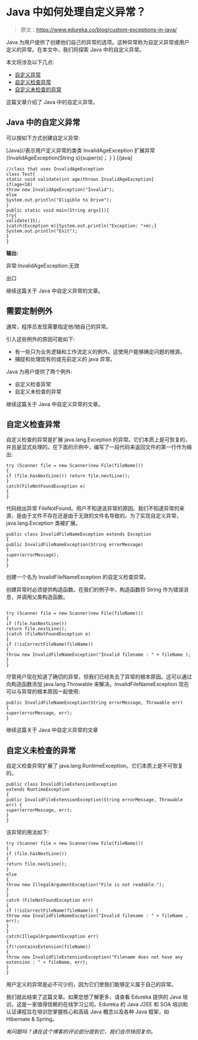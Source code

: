# Java 中如何处理自定义异常？

> 原文：<https://www.edureka.co/blog/custom-exceptions-in-java/>

Java 为用户提供了创建他们自己的异常的选项。这种异常称为自定义异常或用户定义的异常。在本文中，我们将探索 Java 中的自定义异常。

本文将涉及以下几点:

*   [自定义异常](#CustomException)
*   [自定义检查异常](#CustomCheckedExceptions)
*   [自定义未检查的异常](#CustomUncheckedExceptions)

这篇文章介绍了 Java 中的自定义异常。

## **Java 中的自定义异常**

可以按如下方式创建自定义异常:

[Java]//表示用户定义异常的类类 InvalidAgeException 扩展异常{InvalidAgeException(String s){super(s)； } } [/java]

```
//class that uses InvalidAgeException
class Test{  
static void validate(int age)throws InvalidAgeException{  
if(age<18)  
throw new InvalidAgeException("Invalid");  
else  
System.out.println("Eligible to Drive");  
}    
public static void main(String args[]){  
try{  
validate(15);  
}catch(Exception m){System.out.println("Exception: "+m);}  
System.out.println("Exit");  
}  
} 

```

**输出:**

异常:InvalidAgeException:无效

出口

继续这篇关于 Java 中自定义异常的文章。

## **需要定制例外**

通常，程序员发现需要指定他/她自己的异常。

引入这些例外的原因可能如下:

*   有一些只为业务逻辑和工作流定义的例外。这使用户能够确定问题的根源。
*   捕捉和处理现有的或先前定义的 java 异常。

Java 为用户提供了两个例外:

*   自定义检查异常
*   自定义未检查的异常

继续这篇关于 Java 中自定义异常的文章。

## **自定义检查异常**

自定义检查的异常是扩展 java.lang.Exception 的异常。它们本质上是可恢复的，并且是显式处理的。在下面的示例中，编写了一段代码来返回文件的第一行作为输出:

```
try (Scanner file = new Scanner(new File(fileName)))
{
if (file.hasNextLine()) return file.nextLine();
}
catch(FileNotFoundException e)
{
}

```

代码抛出异常 FileNotFound。用户不知道该异常的原因。我们不知道异常的来源，是由于文件不存在还是由于无效的文件名导致的。为了实现自定义异常，java.lang.Exception 类被扩展。

```
public class InvalidFileNameException extends Exception
{ 
public InvalidFileNameException(String errorMessage)
{
super(errorMessage);
}
}

```

创建一个名为 InvalidFileNameException 的自定义检查异常。

创建异常时必须提供构造函数。在我们的例子中，构造函数将 String 作为错误消息，并调用父类构造函数。

```

try (Scanner file = new Scanner(new File(fileName)))
{
if (file.hasNextLine())
return file.nextLine();
}catch (FileNotFoundException e)
{
if (!isCorrectFileName(fileName))
{
throw new InvalidFileNameException("Invalid filename : " + fileName );
}
}

```

尽管用户现在知道了确切的异常，但我们已经失去了异常的根本原因。这可以通过向构造函数添加 java.lang.Throwable 来解决。InvalidFileNameException 现在可以与异常的根本原因一起使用:

```
public InvalidFileNameException(String errorMessage, Throwable err) 
{
super(errorMessage, err);
}

```

继续这篇关于 Java 中自定义异常的文章

## **自定义未检查的异常**

自定义检查异常扩展了 java.lang.RuntimeException。它们本质上是不可恢复的。

```
public class InvalidFileExtensionException 
extends RuntimeException 
{
public InvalidFileExtensionException(String errorMessage, Throwable err) {
super(errorMessage, err);
}
}

```

该异常的用法如下:

```
try (Scanner file = new Scanner(new File(fileName)))
{
if (file.hasNextLine()) 
{
return file.nextLine();
} 
else 
{
throw new IllegalArgumentException("File is not readable.");
}
} 
catch (FileNotFoundException err) 
{
if (!isCorrectFileName(fileName)) {
throw new InvalidFileNameException("Invalid filename : " + fileName , err);
}
} 
catch(IllegalArgumentException err) 
{
if(!containsExtension(fileName)) 
{
throw new InvalidFileExtensionException("Filename does not have any extension : " + fileName, err);
}
}

```

用户定义的异常是必不可少的，因为它们使我们能够定义属于自己的异常。

我们就此结束了这篇文章。如果您想了解更多，请查看 Edureka 提供的 Java 培训，这是一家值得信赖的在线学习公司。Edureka 的 Java J2EE 和 SOA 培训和认证课程旨在培训您掌握核心和高级 Java 概念以及各种 Java 框架，如 Hibernate & Spring。

*有问题吗？请在这个博客的评论部分提到它，我们会尽快回复你。*